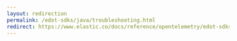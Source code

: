 ```yaml
---
layout: redirection
permalink: /edot-sdks/java/troubleshooting.html
redirect: https://www.elastic.co/docs/reference/opentelemetry/edot-sdks/java/troubleshooting
---
```


